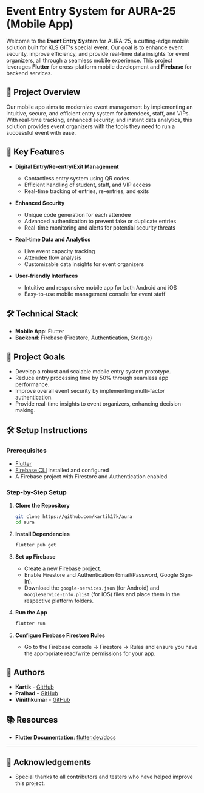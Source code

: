 # Event Entry System for AURA-25 (Mobile App)

Welcome to the **Event Entry System** for AURA-25, a cutting-edge mobile solution built for KLS GIT's special event. Our goal is to enhance event security, improve efficiency, and provide real-time data insights for event organizers, all through a seamless mobile experience. This project leverages **Flutter** for cross-platform mobile development and **Firebase** for backend services.

## 🚀 Project Overview

Our mobile app aims to modernize event management by implementing an intuitive, secure, and efficient entry system for attendees, staff, and VIPs. With real-time tracking, enhanced security, and instant data analytics, this solution provides event organizers with the tools they need to run a successful event with ease.

## 🎯 Key Features

- **Digital Entry/Re-entry/Exit Management**
  - Contactless entry system using QR codes
  - Efficient handling of student, staff, and VIP access
  - Real-time tracking of entries, re-entries, and exits

- **Enhanced Security**
  - Unique code generation for each attendee
  - Advanced authentication to prevent fake or duplicate entries
  - Real-time monitoring and alerts for potential security threats

- **Real-time Data and Analytics**
  - Live event capacity tracking
  - Attendee flow analysis
  - Customizable data insights for event organizers

- **User-friendly Interfaces**
  - Intuitive and responsive mobile app for both Android and iOS
  - Easy-to-use mobile management console for event staff

## 🛠️ Technical Stack

- **Mobile App**: Flutter
- **Backend**: Firebase (Firestore, Authentication, Storage)

## 🎯 Project Goals

- Develop a robust and scalable mobile entry system prototype.
- Reduce entry processing time by 50% through seamless app performance.
- Improve overall event security by implementing multi-factor authentication.
- Provide real-time insights to event organizers, enhancing decision-making.


## 🛠️ Setup Instructions

### Prerequisites

- [Flutter](https://flutter.dev/docs/get-started/install)
- [Firebase CLI](https://firebase.google.com/docs/cli) installed and configured
- A Firebase project with Firestore and Authentication enabled

### Step-by-Step Setup

1. **Clone the Repository**
   ```bash
   git clone https://github.com/kartik17k/aura
   cd aura
   ```

2. **Install Dependencies**
   ```bash
   flutter pub get
   ```

3. **Set up Firebase**
   - Create a new Firebase project.
   - Enable Firestore and Authentication (Email/Password, Google Sign-In).
   - Download the `google-services.json` (for Android) and `GoogleService-Info.plist` (for iOS) files and place them in the respective platform folders.

4. **Run the App**
   ```bash
   flutter run
   ```

5. **Configure Firebase Firestore Rules**
   - Go to the Firebase console -> Firestore -> Rules and ensure you have the appropriate read/write permissions for your app.

## 👥 Authors

- **Kartik** - [GitHub](https://github.com/kartik17k)
- **Pralhad** - [GitHub](https://github.com/Pralha17)
- **Vinithkumar** - [GitHub](https://github.com/Vinith11)


## 📚 Resources

- **Flutter Documentation**: [flutter.dev/docs](https://flutter.dev/docs)
---

## 🎉 Acknowledgements

- Special thanks to all contributors and testers who have helped improve this project.

